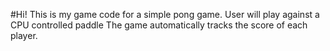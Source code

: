 #Hi! This is my game code for a simple pong game. 
User will play against a CPU controlled paddle
The game automatically tracks the score of each player.
